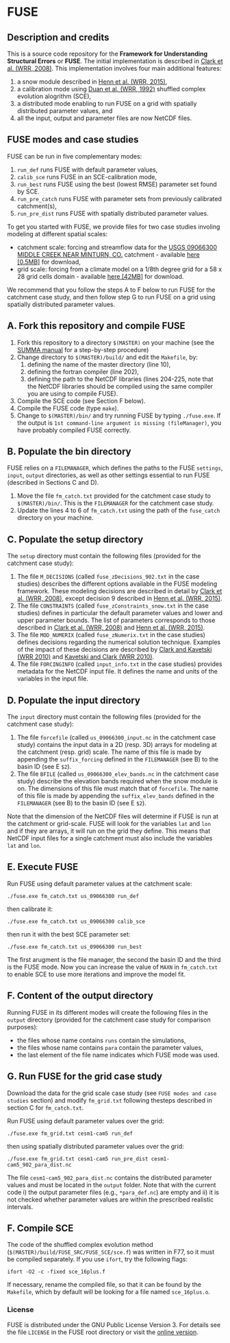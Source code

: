# FUSE

## Description and credits

This is a source code repository for the **Framework for Understanding Structural Errors** or **FUSE**. The initial implementation is described in [Clark et al. (WRR, 2008)](http://dx.doi.org/10.1029/2007WR006735). This implementation involves four main additional features:

1. a snow module described in [Henn et al. (WRR, 2015)](http://dx.doi.org/10.1002/2014WR016736),
2. a calibration mode using [Duan et al. (WRR, 1992)](http://dx.doi.org/10.1029/91WR02985) shuffled complex evolution alogrithm (SCE),
3. a distributed mode enabling to run FUSE on a grid with spatially distributed parameter values, and
4. all the input, output and parameter files are now NetCDF files.

## FUSE modes and case studies

FUSE can be run in five complementary modes:

1. `run_def` runs FUSE with default parameter values,
2. `calib_sce` runs FUSE in an SCE-calibration mode,
3. `run_best` runs FUSE using the best (lowest RMSE) parameter set found by SCE.
4. `run_pre_catch` runs FUSE with parameter sets from previously calibrated catchment(s),
5. `run_pre_dist` runs FUSE with spatially distributed parameter values.

To get you started with FUSE, we provide files for two case studies involing modeling at different spatial scales:

* catchment scale: forcing and streamflow data for the [USGS 09066300 MIDDLE CREEK NEAR MINTURN, CO.](https://waterdata.usgs.gov/nwis/inventory/?site_no=09066300&agency_cd=USGS&) catchment - available [here [0.5MB]](
https://dl.dropboxusercontent.com/s/f6omcgz8hsirlr0/fuse_catch.zip?dl=0) for download,  
* grid scale: forcing from a climate model on a 1/8th degree grid for a 58 x 28 grid cells domain - available [here [42MB]](
https://dl.dropboxusercontent.com/s/g5193e0n01ao33d/fuse_grid.zip?dl=0) for download.

We recommend that you follow the steps A to F below to run FUSE for the catchment case study, and then follow step G to run FUSE on a grid using spatially distributed parameter values.

## A. Fork this repository and compile FUSE
1. Fork this repository to a directory `$(MASTER)` on your machine (see the [SUMMA manual](http://summa.readthedocs.io/en/latest/development/SUMMA_and_git/) for a step-by-step procedure)
1. Change directory to `$(MASTER)/build/` and edit the `Makefile`, by:
   1. defining the name of the master directory (line 10),
   2. defining the fortran compiler (line 202),
   3. defining the path to the NetCDF libraries (lines 204-225, note that the NetCDF libraries should be compiled using the same compiler you are using to compile FUSE).
 1. Compile the SCE code (see Section F below).
 1. Compile the FUSE code (type `make`).
 1. Change to `$(MASTER)/bin/` and try running FUSE by typing `./fuse.exe`. If the output is `1st command-line argument is missing (fileManager)`, you have probably compiled FUSE correctly. 
 
## B. Populate the bin directory
FUSE relies on a `FILEMANAGER`, which defines the paths to the FUSE `settings`, `input`, `output` directories, as well as other settings essential to run FUSE (described in Sections C and D). 
1. Move the file `fm_catch.txt` provided for the catchment case study to `$(MASTER)/bin/`. This is the `FILEMANAGER` for the catchment case study.
1. Update the lines 4 to 6 of `fm_catch.txt` using the path of the `fuse_catch` directory on your machine.
   
## C. Populate the setup directory
The `setup` directory must contain the following files (provided for the catchment case study):

   1. The file `M_DECISIONS` (called `fuse_zDecisions_902.txt` in the case studies) describes the different options available in the FUSE modeling framework. These modeling decisions are described in detail by [Clark et al. (WRR, 2008)](http://dx.doi.org/10.1029/2007WR006735), except decision 9 described in [Henn et al. (WRR, 2015)](http://dx.doi.org/10.1002/2014WR016736).
   2. The file `CONSTRAINTS` (called `fuse_zConstraints_snow.txt` in the case studies) defines in particular the default parameter values and lower and upper parameter bounds. The list of parameters corresponds to those described in [Clark et al. (WRR, 2008)](http://dx.doi.org/10.1029/2007WR006735) and [Henn et al. (WRR, 2015)](http://dx.doi.org/10.1002/2014WR016736). 
   3. The file `MOD_NUMERIX` (called `fuse_zNumerix.txt` in the case studies) defines decisions regarding the numerical solution technique. Examples of the impact of these decisions are described by [Clark and Kavetski (WRR 2010)](http://dx.doi.org/10.1029/2009WR008894) and [Kavetski and Clark (WRR 2010)](http://dx.doi.org/10.1029/2009WR008896).
   4. The file `FORCINGINFO` (called `input_info.txt` in the case studies) provides metadata for the NetCDF input file. It defines the name and units of the variables in the input file.

## D. Populate the input directory
The `input` directory must contain the following files (provided for the catchment case study):

   1. The file `forcefile` (called `us_09066300_input.nc` in the catchment case study) contains the input data in a 2D (resp. 3D) arrays for modeling at the catchment (resp. grid) scale. The name of this file is made by appending the `suffix_forcing` defined in the `FILEMANAGER` (see B) to the basin ID (see E `$2`).
   2. The file `BFILE` (called `us_09066300_elev_bands.nc` in the catchment case study) describe the elevation bands required when the snow module is on. The dimensions of this file must match that of `forcefile`. The name of this file is made by appending the `suffix_elev_bands` defined in the `FILEMANAGER` (see B) to the basin ID (see E `$2`).
   
Note that the dimension of the NetCDF files will determine if FUSE is run at the catchment or grid-scale. FUSE will look for the variables `lat` and `lon` and if they are arrays, it will run on the grid they define. This means that NetCDF input files for a single catchment must also include the variables `lat` and `lon`.
   
## E. Execute FUSE

Run FUSE using default parameter values at the catchment scale:
```
./fuse.exe fm_catch.txt us_09066300 run_def
```

then calibrate it:

```
./fuse.exe fm_catch.txt us_09066300 calib_sce
```

then run it with the best SCE parameter set:

```
./fuse.exe fm_catch.txt us_09066300 run_best
```

The first arugment is the file manager, the second the basin ID and the third is the FUSE mode. Now you can increase the value of `MAXN` in `fm_catch.txt` to enable SCE to use more iterations and improve the model fit.

## F. Content of the output directory
Running FUSE in its different modes will create the following files in the `output` directory (provided for the catchment case study for comparison purposes):
* the files whose name contains `runs` contain the simulations, 
* the files whose name contains `para` contain the parameter values,
* the last element of the file name indicates which FUSE mode was used.

## G. Run FUSE for the grid case study

Download the data for the grid scale case study (see `FUSE modes and case studies` section) and modify `fm_grid.txt` following thesteps described in section C for `fm_catch.txt`. 

Run FUSE using default parameter values over the grid:

```
./fuse.exe fm_grid.txt cesm1-cam5 run_def
```

then using spatially distributed parameter values over the grid:

```
./fuse.exe fm_grid.txt cesm1-cam5 run_pre_dist cesm1-cam5_902_para_dist.nc
```

The file `cesm1-cam5_902_para_dist.nc` contains the distributed parameter values and must be located in the `output` folder. Note that with the current code i) the output parameter files (e.g., `*para_def.nc`) are empty and ii) it is not checked whether parameter values are within the prescribed realistic intervals.
   
## F. Compile SCE
The code of the shuffled complex evolution method (`$(MASTER)/build/FUSE_SRC/FUSE_SCE/sce.f`) was written in F77, so it must be compiled separately. If you use `ifort`, try the following flags:
  ```
  ifort -O2 -c -fixed sce_16plus.f
  ```

If necessary, rename the compiled file, so that it can be found by the `Makefile`, which by default will be looking for a file named `sce_16plus.o`.

### License
FUSE is distributed under the GNU Public License Version 3. For details see the file `LICENSE` in the FUSE root directory or visit the [online version](http://www.gnu.org/licenses/gpl-3.0.html).
